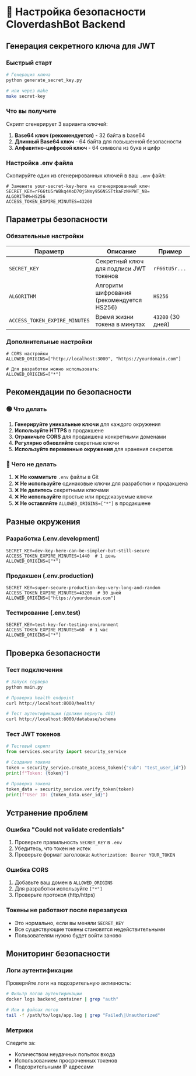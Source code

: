 # 🔐 Настройка безопасности CloverdashBot Backend

## Генерация секретного ключа для JWT

### Быстрый старт

```bash
# Генерация ключа
python generate_secret_key.py

# или через make
make secret-key
```

### Что вы получите

Скрипт сгенерирует 3 варианта ключей:

1. **Base64 ключ (рекомендуется)** - 32 байта в base64
2. **Длинный Base64 ключ** - 64 байта для повышенной безопасности  
3. **Алфавитно-цифровой ключ** - 64 символа из букв и цифр

### Настройка .env файла

Скопируйте один из сгенерированных ключей в ваш `.env` файл:

```env
# Замените your-secret-key-here на сгенерированный ключ
SECRET_KEY=rF66tU5rWBkq4KoD70jSNsy956NSSTtkaFzNHPWT_N8=
ALGORITHM=HS256
ACCESS_TOKEN_EXPIRE_MINUTES=43200
```

## Параметры безопасности

### Обязательные настройки

| Параметр | Описание | Пример |
|----------|----------|---------|
| `SECRET_KEY` | Секретный ключ для подписи JWT токенов | `rF66tU5r...` |
| `ALGORITHM` | Алгоритм шифрования (рекомендуется HS256) | `HS256` |
| `ACCESS_TOKEN_EXPIRE_MINUTES` | Время жизни токена в минутах | `43200` (30 дней) |

### Дополнительные настройки

```env
# CORS настройки
ALLOWED_ORIGINS=["http://localhost:3000", "https://yourdomain.com"]

# Для разработки можно использовать:
ALLOWED_ORIGINS=["*"]
```

## Рекомендации по безопасности

### 🟢 Что делать

1. **Генерируйте уникальные ключи** для каждого окружения
2. **Используйте HTTPS** в продакшене
3. **Ограничьте CORS** для продакшена конкретными доменами
4. **Регулярно обновляйте** секретные ключи
5. **Используйте переменные окружения** для хранения секретов

### 🔴 Чего не делать

1. ❌ **Не коммитьте** `.env` файлы в Git
2. ❌ **Не используйте** одинаковые ключи для разработки и продакшена
3. ❌ **Не делитесь** секретными ключами
4. ❌ **Не используйте** простые или предсказуемые ключи
5. ❌ **Не оставляйте** `ALLOWED_ORIGINS=["*"]` в продакшене

## Разные окружения

### Разработка (.env.development)
```env
SECRET_KEY=dev-key-here-can-be-simpler-but-still-secure
ACCESS_TOKEN_EXPIRE_MINUTES=1440  # 1 день
ALLOWED_ORIGINS=["*"]
```

### Продакшен (.env.production)
```env
SECRET_KEY=super-secure-production-key-very-long-and-random
ACCESS_TOKEN_EXPIRE_MINUTES=43200  # 30 дней
ALLOWED_ORIGINS=["https://yourdomain.com"]
```

### Тестирование (.env.test)
```env
SECRET_KEY=test-key-for-testing-environment
ACCESS_TOKEN_EXPIRE_MINUTES=60  # 1 час
ALLOWED_ORIGINS=["*"]
```

## Проверка безопасности

### Тест подключения

```bash
# Запуск сервера
python main.py

# Проверка health endpoint
curl http://localhost:8000/health/

# Тест аутентификации (должен вернуть 401)
curl http://localhost:8000/database/schema
```

### Тест JWT токенов

```python
# Тестовый скрипт
from services.security import security_service

# Создание токена
token = security_service.create_access_token({"sub": "test_user_id"})
print(f"Token: {token}")

# Проверка токена
token_data = security_service.verify_token(token)
print(f"User ID: {token_data.user_id}")
```

## Устранение проблем

### Ошибка "Could not validate credentials"

1. Проверьте правильность `SECRET_KEY` в `.env`
2. Убедитесь, что токен не истек
3. Проверьте формат заголовка: `Authorization: Bearer YOUR_TOKEN`

### Ошибка CORS

1. Добавьте ваш домен в `ALLOWED_ORIGINS`
2. Для разработки используйте `["*"]`
3. Проверьте протокол (http/https)

### Токены не работают после перезапуска

- Это нормально, если вы меняли `SECRET_KEY`
- Все существующие токены становятся недействительными
- Пользователям нужно будет войти заново

## Мониторинг безопасности

### Логи аутентификации

Проверяйте логи на подозрительную активность:

```bash
# Фильтр логов аутентификации
docker logs backend_container | grep "auth"

# Или в файлах логов
tail -f /path/to/logs/app.log | grep "Failed\|Unauthorized"
```

### Метрики

Следите за:
- Количеством неудачных попыток входа
- Использованием просроченных токенов
- Подозрительными IP адресами 